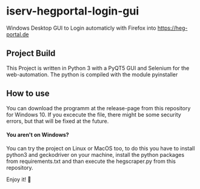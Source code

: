 # iserv-hegportal-login-gui
Windows Desktop GUI to Login automaticly with Firefox into https://heg-portal.de

## Project Build
This Project is written in Python 3 with a PyQT5 GUI and Selenium for the web-automation. The python is compiled with the module pyinstaller

## How to use
You can download the programm at the release-page from this repository for Windows 10. If you excecute the file, there might be some security errors, but that will be fixed at the future.
#### You aren't on Windows?
You can try the project on Linux or MacOS too, to do this you have to install python3 and geckodriver on your machine, install the python packages from requirements.txt and than execute the hegscraper.py from this repository.

Enjoy it! 🎉
